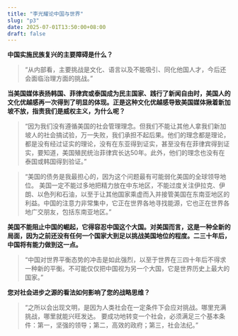 ```yaml
---
title: "李光耀论中国与世界"
slug: "p3"
date: 2025-07-01T13:50:00+08:00
draft: false
---
```



**中国实施民族复兴的主要障碍是什么？**
>“从内部看，主要挑战是文化、语言以及不能吸引、同化他国人才，今后还会面临治理方面的挑战。”

**当美国媒体表扬韩国、菲律宾或泰国成为民主国家、践行了新闻自由时，美国人的文化优越感再一次得到了明显的体现。正是这种文化优越感导致美国媒体揪着新加坡不放，指责我们是威权主义，为什么呢？**
>“因为我们没有遵循美国的社会管理理念。但我们不能让其他人拿我们新加坡人的社会搞试验，万一失败，我们承担不起后果。他们的理念都是理论，都是没有经过证实的理论，没有在东亚得到证实，甚至没有在菲律宾得到证实，要知道，美国殖民统治菲律宾长达50年。此外，他们的理念也没有在泰国或韩国得到验证。”

> “美国的债务是我最担心的，因为这个问题最有可能弱化美国的全球领导地位。
美国一定不能过多地把精力放在中东地区，不能过度关注伊拉克、伊朗、以色列和石油，以至于让其他国家乘虚而入并接管美国在东南亚地区的利益。中国的注意力非常集中，它正在世界各地寻找能源，它也正在世界各地广交朋友，包括东南亚地区。”

**美国不能阻止中国的崛起，它得容忍中国这个大国。对美国而言，这是一种全新的局面，因为之前还没有任何一个国家大到足以挑战美国地位的程度。二三十年后，中国将有能力做到这一点。**
>“中国对世界平衡态势的冲击是如此强烈，以至于世界在三四十年后不得求一种新的平衡。不可能仅仅把中国视为另一个大国，它是世界历史上最大的国家。”

**您对社会进步之源的看法如何影响了您的战略思维？**
>“之所以会出现文明，是因为人类社会在一定条件下会应对挑战。哪里充满挑战，哪里就能兴旺发达。 要成功地转变一个社会，必须满足三个基本条件：第一，坚强的领导；第二，高效的政府；第三，社会法纪。”